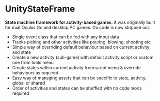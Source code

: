 # UnityStateFrame
__State machine framework for activity-based games.__
It was originally built for dual Oculus Go and desktop PC games. Go code is now stripped out.
* Single event class that can be fed with any input data
* Tracks picking and other activities like pouring, blowing, shooting etc
* Simple way of overriding default behaviour based on current activity and state
* Create a new activity (sub-game) with default activity script or custom one from tools menu
* Create states within current activity from script menu & override behaviours as required
* Easy way of managing assets that can be specific to state, activity, global or shared
* Order of activities and states can be shuffled with no code mods required
